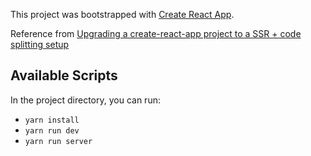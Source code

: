This project was bootstrapped with [Create React App](https://github.com/facebook/create-react-app).

Reference from [Upgrading a create-react-app project to a SSR + code splitting setup](https://medium.com/bucharestjs/upgrading-a-create-react-app-project-to-a-ssr-code-splitting-setup-9da57df2040a)

## Available Scripts

In the project directory, you can run:

* `yarn install`
* `yarn run dev`
* `yarn run server`
